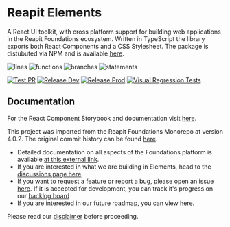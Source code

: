 # Reapit Elements

A React UI toolkit, with cross platform support for building web applications in the Reapit Foundations ecosystem. Written in TypeScript the library exports both React Components and a CSS Stylesheet. The package is distubuted via NPM and is available [here](https://www.npmjs.com/package/@reapit/elements).

![lines](/src/tests/badges/badge-lines.svg) ![functions](/src/tests/badges/badge-functions.svg) ![branches](/src/tests/badges/badge-branches.svg) ![statements](/src/tests/badges/badge-statements.svg)

[![Test PR](https://github.com/reapit/elements/actions/workflows/test-pr.yml/badge.svg)](https://github.com/reapit/elements/actions/workflows/test-pr.yml)
[![Release Dev](https://github.com/reapit/elements/actions/workflows/release-dev.yml/badge.svg)](https://github.com/reapit/elements/actions/workflows/release-dev.yml)
[![Release Prod](https://github.com/reapit/elements/actions/workflows/release-prod.yml/badge.svg)](https://github.com/reapit/elements/actions/workflows/release-prod.yml)
[![Visual Regression Tests](https://github.com/reapit/elements/actions/workflows/playwright.yml/badge.svg)](https://github.com/reapit/elements/actions/workflows/playwright.yml)

## Documentation

For the React Component Storybook and documentation visit [here](https://elements.reapit.cloud).

This project was imported from the Reapit Foundations Monorepo at version 4.0.2. The original commit history can be found [here](https://github.com/reapit/foundations/tree/%40reapit/elements_v4.0.2).

- Detailed documentation on all aspects of the Foundations platform is available [at this external link](https://foundations-documentation.reapit.cloud).
- If you are interested in what we are building in Elements, head to the [discussions page here](https://github.com/reapit/elements/discussions).
- If you want to request a feature or report a bug, please open an issue [here](https://github.com/reapit/elements/issues/new/choose). If it is accepted for development, you can track it's progress on our [backlog board](https://github.com/orgs/reapit/projects/16)
- If you are interested in our future roadmap, you can view [here](https://github.com/orgs/reapit/projects/16/views/2).

Please read our [disclaimer](./DISCLAIMER.md) before proceeding.
